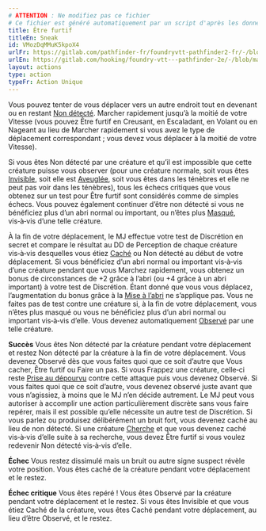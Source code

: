 ```yaml
---
# ATTENTION : Ne modifiez pas ce fichier
# Ce fichier est généré automatiquement par un script d'après les données du module Foundry VTT officiel et de sa traduction
title: Être furtif
titleEn: Sneak
id: VMozDqMMuK5kpoX4
urlFr: https://gitlab.com/pathfinder-fr/foundryvtt-pathfinder2-fr/-/blob/master/data/actions/VMozDqMMuK5kpoX4.htm
urlEn: https://gitlab.com/hooking/foundry-vtt---pathfinder-2e/-/blob/master/packs/data/actions.db/sneak.json
layout: actions
type: action
typeFr: Action Unique
---
```

Vous pouvez tenter de vous déplacer vers un autre endroit tout en devenant ou en restant [Non détecté](../conditions/non-détecté.md). Marcher rapidement jusqu’à la moitié de votre Vitesse (vous pouvez Être furtif en Creusant, en Escaladant, en Volant ou en Nageant au lieu de Marcher rapidement si vous avez le type de déplacement correspondant ; vous devez vous déplacer à la moitié de votre Vitesse).

Si vous êtes Non détecté par une créature et qu’il est impossible que cette créature puisse vous observer (pour une créature normale, soit vous êtes [Invisible](../conditions/invisible.md), soit elle est [Aveuglée](../conditions/aveuglé.md), soit vous êtes dans les ténèbres et elle ne peut pas voir dans les ténèbres), tous les échecs critiques que vous obtenez sur un test pour Être furtif sont considérés comme de simples échecs. Vous pouvez également continuer d’être non détecté si vous ne bénéficiez plus d’un abri normal ou important, ou n’êtes plus [Masqué](../conditions/masqué.md), vis‑à‑vis d’une telle créature.

À la fin de votre déplacement, le MJ effectue votre test de Discrétion en secret et compare le résultat au DD de Perception de chaque créature vis‑à‑vis desquelles vous étiez [Caché](../conditions/caché.md) ou Non détecté au début de votre déplacement. Si vous bénéficiez d’un abri normal ou important vis‑à‑vis d’une créature pendant que vous Marchez rapidement, vous obtenez un bonus de circonstances de +2 grâce à l’abri (ou +4 grâce à un abri important) à votre test de Discrétion. Étant donné que vous vous déplacez, l’augmentation du bonus grâce à la [Mise à l’abri](mise-à-l-abri.md) ne s’applique pas. Vous ne faites pas de test contre une créature si, à la fin de votre déplacement, vous n’êtes plus masqué ou vous ne bénéficiez plus d’un abri normal ou important vis‑à‑vis d’elle. Vous devenez automatiquement [Observé](../conditions/observé.md) par une telle créature.

**Succès** Vous êtes Non détecté par la créature pendant votre déplacement et restez Non détecté par la créature à la fin de votre déplacement. Vous devenez Observé dès que vous faites quoi que ce soit d’autre que Vous cacher, Être furtif ou Faire un pas. Si vous Frappez une créature, celle‑ci reste [Prise au dépourvu](../conditions/pris-au-dépourvu.md) contre cette attaque puis vous devenez Observé. Si vous faites quoi que ce soit d’autre, vous devenez observé juste avant que vous n’agissiez, à moins que le MJ n’en décide autrement. Le MJ peut vous autoriser à accomplir une action particulièrement discrète sans vous faire repérer, mais il est possible qu’elle nécessite un autre test de Discrétion. Si vous parlez ou produisez délibérément un bruit fort, vous devenez caché au lieu de non détecté. Si une créature [Cherche](chercher.md) et que vous devenez caché vis‑à‑vis d’elle suite à sa recherche, vous devez Être furtif si vous voulez redevenir Non détecté vis‑à‑vis d’elle.

**Échec** Vous restez dissimulé mais un bruit ou autre signe suspect révèle votre position. Vous êtes caché de la créature pendant votre déplacement et le restez.

**Échec critique** Vous êtes repéré ! Vous êtes Observé par la créature pendant votre déplacement et le restez. Si vous êtes Invisible et que vous étiez Caché de la créature, vous êtes Caché pendant votre déplacement, au lieu d’être Observé, et le restez.

